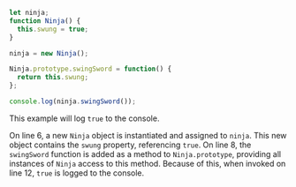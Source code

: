 ```js
let ninja;
function Ninja() {
  this.swung = true;
}

ninja = new Ninja();

Ninja.prototype.swingSword = function() {
  return this.swung;
};

console.log(ninja.swingSword());
```

This example will log `true` to the console.

On line 6, a new `Ninja` object is instantiated and assigned to `ninja`. This new object contains the `swung` property, referencing `true`. On line 8, the `swingSword` function is added as a method to `Ninja.prototype`, providing all instances of `Ninja` access to this method. Because of this, when invoked on line 12, `true` is logged to the console.